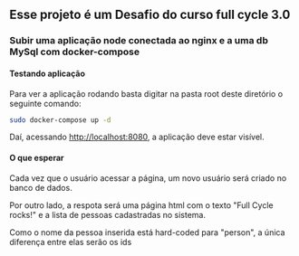 ## Esse projeto é um Desafio do curso full cycle 3.0
### Subir uma aplicação node conectada ao nginx e a uma db MySql com docker-compose

#### Testando aplicação
Para ver a aplicação rodando basta digitar na pasta root deste diretório o seguinte comando:
```bash
sudo docker-compose up -d
```
Daí, acessando [http://localhost:8080](http://localhost:8080), a aplicação deve estar visível.

#### O que esperar
Cada vez que o usuário acessar a página, um novo usuário será criado no banco de dados.

Por outro lado, a respota será uma página html com o texto "Full Cycle rocks!" e a lista de pessoas cadastradas no sistema.

Como o nome da pessoa inserida está hard-coded para "person", a única diferença entre elas serão os ids
